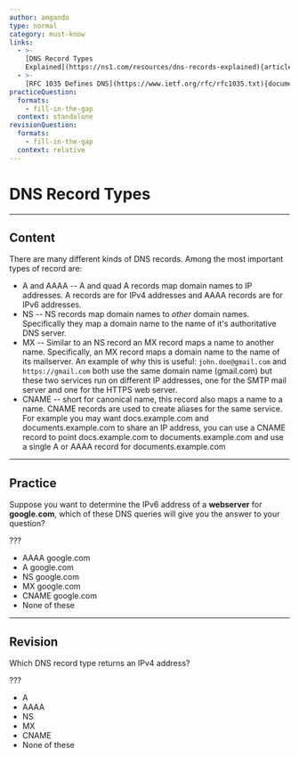 ```yaml
---
author: amgando
type: normal
category: must-know
links:
  - >-
    [DNS Record Types
    Explained](https://ns1.com/resources/dns-records-explained){article}
  - >-
    [RFC 1035 Defines DNS](https://www.ietf.org/rfc/rfc1035.txt){documentation}
practiceQuestion:
  formats:
    - fill-in-the-gap
  context: standalone
revisionQuestion:
  formats:
    - fill-in-the-gap
  context: relative
---
```


# DNS Record Types


---

## Content

There are many different kinds of DNS records. Among the most important types of record are:

- A and AAAA -- A and quad A records map domain names to IP addresses. A records are for IPv4 addresses and AAAA records are for IPv6 addresses.
- NS -- NS records map domain names to *other* domain names. Specifically they map a domain name to the name of it's authoritative DNS server.
- MX -- Similar to an NS record an MX record maps a name to another name. Specifically, an MX record maps a domain name to the name of its mailserver. An example of why this is useful: `john.doe@gmail.com` and `https://gmail.com` both use the same domain name (gmail.com) but these two services run on different IP addresses, one for the SMTP mail server and one for the HTTPS web server.
- CNAME -- short for canonical name, this record also maps a name to a name. CNAME records are used to create aliases for the same service. For example you may want docs.example.com and documents.example.com to share an IP address, you can use a CNAME record to point docs.example.com to documents.example.com and use a single A or AAAA record for documents.example.com


---

## Practice

Suppose you want to determine the IPv6 address of a **webserver** for **google.com**, which of these DNS queries will give you the answer to your question?

???

- AAAA google.com
- A google.com
- NS google.com
- MX google.com
- CNAME google.com
- None of these


---

## Revision

Which DNS record type returns an IPv4 address?

???

- A
- AAAA
- NS
- MX
- CNAME
- None of these

